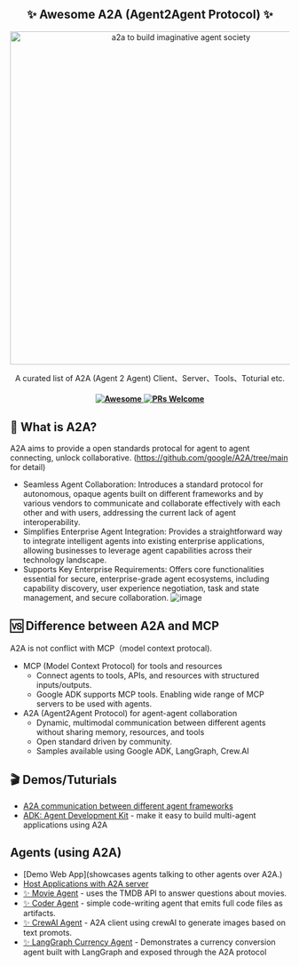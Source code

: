 <div align="center">
  <h2 align="center">✨ Awesome A2A (Agent2Agent Protocol) ✨ </h2>
  <p align="center">
    <img src="https://github.com/user-attachments/assets/73dab1ee-dc61-4da0-b4e6-a4989feef916" alt="a2a to build imaginative agent society" width="600">
  </p>
  <p align="center">
     A curated list of A2A (Agent 2 Agent) Client、Server、Tools、Toturial etc.
  </p>
  <h4 align="center">
    <a href="https://awesome.re">
      <img src="https://awesome.re/badge.svg" alt="Awesome" />
    </a>
    <a href="CONTRIBUTING.md"> <!-- Link to your contributing file -->
      <img src="https://img.shields.io/badge/PRs-welcome-brightgreen.svg?style=flat-square" alt="PRs Welcome" />
    </a>
  </h4>
</div>

## 🤔 What is A2A?

A2A aims to provide a open standards protocal for agent to agent connecting, unlock collaborative. (https://github.com/google/A2A/tree/main for detail)
- Seamless Agent Collaboration: Introduces a standard protocol for autonomous, opaque agents built on different frameworks and by various vendors to communicate and collaborate effectively with each other and with users, addressing the current lack of agent interoperability.
- Simplifies Enterprise Agent Integration: Provides a straightforward way to integrate intelligent agents into existing enterprise applications, allowing businesses to leverage agent capabilities across their technology landscape.
- Supports Key Enterprise Requirements: Offers core functionalities essential for secure, enterprise-grade agent ecosystems, including capability discovery, user experience negotiation, task and state management, and secure collaboration.
![image](https://github.com/user-attachments/assets/0197f9c3-2db6-44aa-9ac3-251a61bf36fa)


## 🆚 Difference between A2A and MCP
A2A is not conflict with MCP（model context protocal). 
- MCP (Model Context Protocol) for tools and resources
  - Connect agents to tools, APIs, and resources with structured inputs/outputs.
  - Google ADK supports MCP tools. Enabling wide range of MCP servers to be used with agents.
- A2A (Agent2Agent Protocol) for agent-agent collaboration
  - Dynamic, multimodal communication between different agents without sharing memory, resources, and tools
  - Open standard driven by community.
  - Samples available using Google ADK, LangGraph, Crew.AI
 
## 🎬 Demos/Tuturials
- [A2A communication between different agent frameworks](https://storage.googleapis.com/gweb-developer-goog-blog-assets/original_videos/A2A_demo_v4.mp4)
- [ADK: Agent Development Kit](https://www.youtube.com/watch?v=Geo8LzCHoMQ) - make it easy to build multi-agent applications using A2A
 
## Agents (using A2A)
- [Demo Web App](showcases agents talking to other agents over A2A.)
- [Host Applications with A2A server](https://github.com/google/A2A/tree/main/samples/python)
- [✨ Movie Agent](https://github.com/google/A2A/blob/main/samples/js/src/agents/movie-agent/README.md) - uses the TMDB API to answer questions about movies.
- [✨ Coder Agent](https://github.com/google/A2A/blob/main/samples/js/src/agents/coder/README.md) - simple code-writing agent that emits full code files as artifacts.
- [✨ CrewAI Agent](https://github.com/google/A2A/blob/main/samples/python/agents/crewai/README.md) - A2A client using crewAI to generate images based on text promots.
- [✨ LangGraph Currency Agent](https://github.com/google/A2A/blob/main/samples/python/agents/langgraph/README.md) -  Demonstrates a currency conversion agent built with LangGraph and exposed through the A2A protocol
